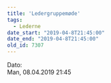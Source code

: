 ```yaml
---
title: 'Ledergruppemøde'
tags:
  - Lederne
date_start: "2019-04-8T21:45:00"
date_end: "2019-04-8T21:45:00"
old_id: 7307
---
```

<div class="field field-type-datetime field-field-tidspunkt">
    <div class="field-items">
            <div class="field-item odd">
                      <div class="field-label-inline-first">
              Dato:&nbsp;</div>
                    Man, 08.04.2019 21:45        </div>
        </div>
</div>